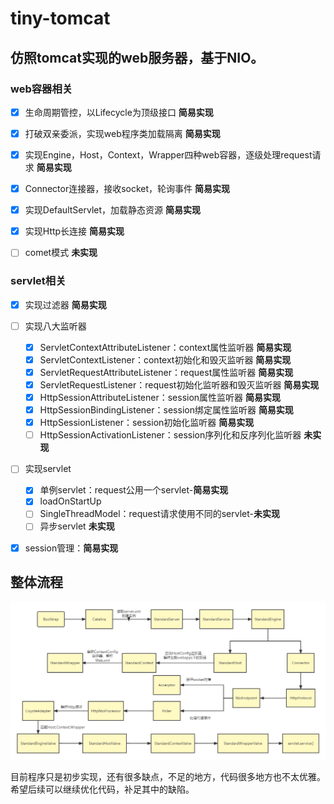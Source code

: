 # tiny-tomcat
## 仿照tomcat实现的web服务器，基于NIO。



### web容器相关

- [x] 生命周期管控，以Lifecycle为顶级接口 **简易实现**

- [x] 打破双亲委派，实现web程序类加载隔离 **简易实现**
- [x] 实现Engine，Host，Context，Wrapper四种web容器，逐级处理request请求 **简易实现**
- [x] Connector连接器，接收socket，轮询事件 **简易实现**
- [x] 实现DefaultServlet，加载静态资源 **简易实现**
- [x] 实现Http长连接 **简易实现**
- [ ] comet模式 **未实现**



### servlet相关

- [x] 实现过滤器 **简易实现**
- [ ] 实现八大监听器
  - [x] ServletContextAttributeListener：context属性监听器 **简易实现**
  - [x] ServletContextListener：context初始化和毁灭监听器 **简易实现**
  - [x] ServletRequestAttributeListener：request属性监听器 **简易实现**
  - [x] ServletRequestListener：request初始化监听器和毁灭监听器 **简易实现**
  - [x] HttpSessionAttributeListener：session属性监听器 **简易实现**
  - [x] HttpSessionBindingListener：session绑定属性监听器 **简易实现**
  - [x] HttpSessionListener：session初始化监听器 **简易实现**
  - [ ] HttpSessionActivationListener：session序列化和反序列化监听器 **未实现** 
- [ ] 实现servlet
  - [x] 单例servlet：request公用一个servlet-**简易实现**
  - [x] loadOnStartUp
  - [ ] SingleThreadModel：request请求使用不同的servlet-**未实现**
  - [ ] 异步servlet **未实现**

- [x] session管理：**简易实现**



## 整体流程

<img src="/img/整体流程.png"/>



目前程序只是初步实现，还有很多缺点，不足的地方，代码很多地方也不太优雅。希望后续可以继续优化代码，补足其中的缺陷。

